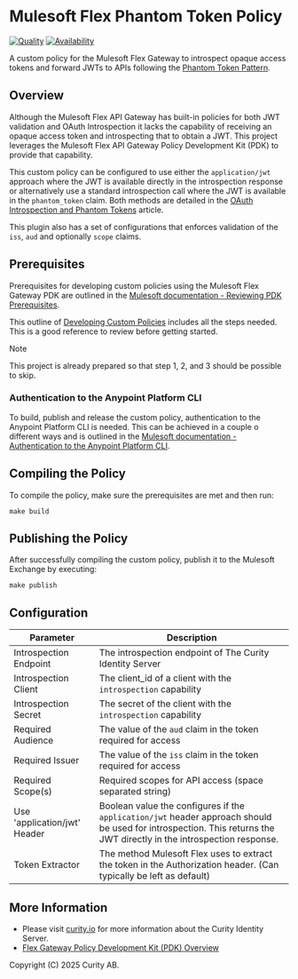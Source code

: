 # Mulesoft Flex Phantom Token Policy
[![Quality](https://img.shields.io/badge/quality-experiment-red)](https://curity.io/resources/code-examples/status/)
[![Availability](https://img.shields.io/badge/availability-source-blue)](https://curity.io/resources/code-examples/status/)

A custom policy for the Mulesoft Flex Gateway to introspect opaque access tokens and forward JWTs to APIs following the [Phantom Token Pattern](https://curity.io/resources/learn/phantom-token-pattern/).

## Overview
Although the Mulesoft Flex API Gateway has built-in policies for both JWT validation and OAuth Introspection it lacks the capability of receiving an opaque access token and introspecting that to obtain a JWT. This project leverages the Mulesoft Flex API Gateway Policy Development Kit (PDK) to provide that capability.

This custom policy can be configured to use either the `application/jwt` approach where the JWT is available directly in the introspection response or alternatively use a standard introspection call where the JWT is available in the `phantom_token` claim. Both methods are detailed in the [OAuth Introspection and Phantom Tokens](https://curity.io/resources/learn/introspect-with-phantom-token/) article.

This plugin also has a set of configurations that enforces validation of the `iss`, `aud` and optionally `scope` claims.

## Prerequisites
Prerequisites for developing custom policies using the Mulesoft Flex Gateway PDK are outlined in the [Mulesoft documentation - Reviewing PDK Prerequisites](https://docs.mulesoft.com/pdk/latest/policies-pdk-prerequisites). 

This outline of [Developing Custom Policies](https://docs.mulesoft.com/pdk/latest/policies-pdk-develop-custom-policies) includes all the steps needed. This is a good reference to review before getting started.

> [!NOTE]
> This project is already prepared so that step 1, 2, and 3 should be possible to skip.

### Authentication to the Anypoint Platform CLI
To build, publish and release the custom policy, authentication to the Anypoint Platform CLI is needed. This can be achieved in a couple o different ways and is outlined in the [Mulesoft documentation - Authentication to the Anypoint Platform CLI](https://docs.mulesoft.com/anypoint-cli/latest/auth).

## Compiling the Policy
To compile the policy, make sure the prerequisites are met and then run:

`make build`

## Publishing the Policy
After successfully compiling the custom policy, publish it to the Mulesoft Exchange by executing:

`make publish`

## Configuration
Parameter | Description |
--------- | ----------- |
Introspection Endpoint | The introspection endpoint of The Curity Identity Server
Introspection Client | The client_id of a client with the `introspection` capability
Introspection Secret | The secret of the client with the `introspection` capability
Required Audience | The value of the `aud` claim in the token required for access
Required Issuer | The value of the `iss` claim in the token required for access
Required Scope(s) | Required scopes for API access (space separated string)
Use 'application/jwt' Header | Boolean value the configures if the `application/jwt` header approach should be used for introspection. This returns the JWT directly in the introspection response. 
Token Extractor | The method Mulesoft Flex uses to extract the token in the Authorization header. (Can typically be left as default)

## More Information
* Please visit [curity.io](https://curity.io/) for more information about the Curity Identity Server.
* [Flex Gateway Policy Development Kit (PDK) Overview](https://docs.mulesoft.com/pdk/latest/policies-pdk-overview)

Copyright (C) 2025 Curity AB.